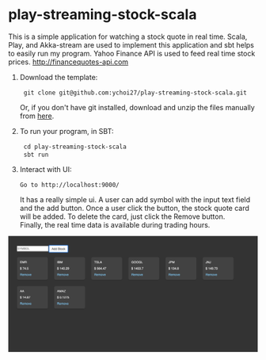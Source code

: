 # play-streaming-stock-scala
This is a simple application for watching a stock quote in real time. Scala, Play, and Akka-stream are used to implement this application and sbt helps to easily run my program. Yahoo Finance API is used to feed real time stock prices. http://financequotes-api.com


1. Download the template:

        git clone git@github.com:ychoi27/play-streaming-stock-scala.git
        
     Or, if you don't have git installed, download and unzip the files manually from [here](https://github.com/ychoi27/play-streaming-stock-scala/archive/master.zip).
       
2. To run your program, in SBT:

        cd play-streaming-stock-scala
        sbt run

3. Interact with UI:
   
       Go to http://localhost:9000/ 
   
   It has a really simple ui. A user can add symbol with the input text field and the add button. Once a user click the button, the stock quote card will be added.
   To delete the card, just click the Remove button.   
   Finally, the real time data is available during trading hours.

![Image description](https://github.com/ychoi27/play-streaming-stock-scala/blob/master/public/images/image.png)
